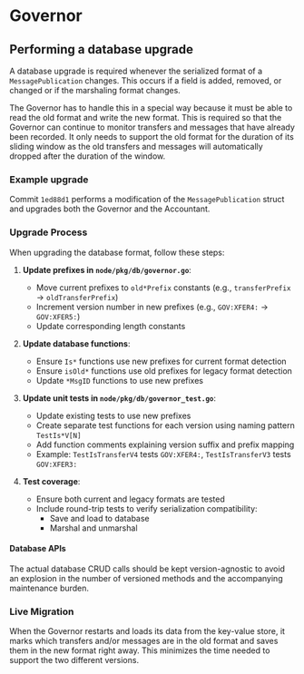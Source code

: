 # Governor

## Performing a database upgrade

A database upgrade is required whenever the serialized format of a `MessagePublication` changes.
This occurs if a field is added, removed, or changed or if the marshaling format changes.

The Governor has to handle this in a special way because it must be able to read the old format and write the new format.
This is required so that the Governor can continue to monitor transfers and messages that have already been recorded.
It only needs to support the old format for the duration of its sliding window as the old transfers and messages will
automatically dropped after the duration of the window.

### Example upgrade

Commit `1ed88d1` performs a modification of the `MessagePublication` struct and upgrades both the Governor and the Accountant.

### Upgrade Process

When upgrading the database format, follow these steps:

1. **Update prefixes in `node/pkg/db/governor.go`**:
   - Move current prefixes to `old*Prefix` constants (e.g., `transferPrefix` → `oldTransferPrefix`)
   - Increment version number in new prefixes (e.g., `GOV:XFER4:` → `GOV:XFER5:`)
   - Update corresponding length constants

2. **Update database functions**:
   - Ensure `Is*` functions use new prefixes for current format detection
   - Ensure `isOld*` functions use old prefixes for legacy format detection
   - Update `*MsgID` functions to use new prefixes

3. **Update unit tests in `node/pkg/db/governor_test.go`**:
   - Update existing tests to use new prefixes
   - Create separate test functions for each version using naming pattern `TestIs*V[N]`
   - Add function comments explaining version suffix and prefix mapping
   - Example: `TestIsTransferV4` tests `GOV:XFER4:`, `TestIsTransferV3` tests `GOV:XFER3:`

4. **Test coverage**:
   - Ensure both current and legacy formats are tested
   - Include round-trip tests to verify serialization compatibility:
      - Save and load to database
      - Marshal and unmarshal 

#### Database APIs

The actual database CRUD calls should be kept version-agnostic to avoid an explosion in the number of versioned
methods and the accompanying maintenance burden.

### Live Migration

When the Governor restarts and loads its data from the key-value store, it marks which transfers and/or messages
are in the old format and saves them in the new format right away. This minimizes the time needed to support
the two different versions.


